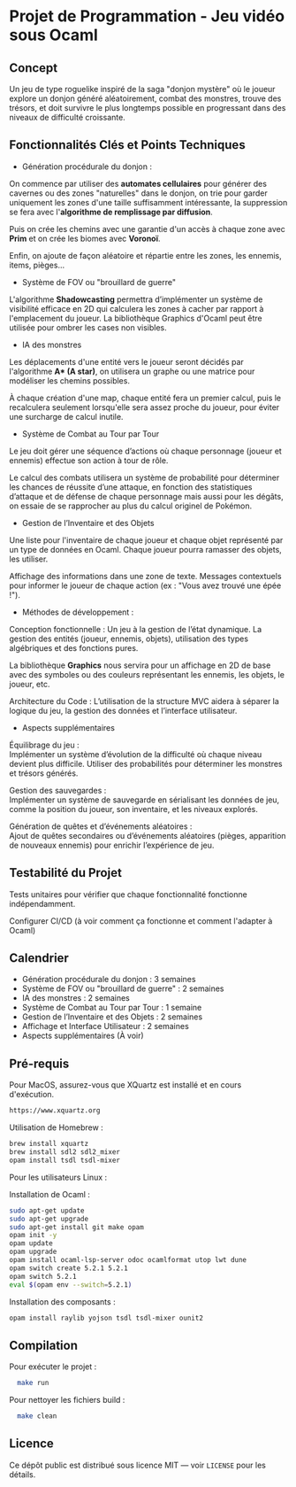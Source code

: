 # Projet de Programmation - Jeu vidéo sous Ocaml

## Concept

Un jeu de type roguelike inspiré de la saga "donjon mystère" où le joueur explore un donjon généré aléatoirement, combat des monstres, trouve des trésors, et doit survivre le plus longtemps possible en progressant dans des niveaux de difficulté croissante.

## Fonctionnalités Clés et Points Techniques

- Génération procédurale du donjon :

On commence par utiliser des **automates cellulaires** pour générer des cavernes ou des zones "naturelles" dans le donjon, on trie pour garder uniquement les zones d'une taille suffisamment intéressante, la suppression se fera avec l'**algorithme de remplissage par diffusion**.

Puis on crée les chemins avec une garantie d'un accès à chaque zone avec **Prim** et on crée les biomes avec **Voronoï**.

Enfin, on ajoute de façon aléatoire et répartie entre les zones, les ennemis, items, pièges...

- Système de FOV ou "brouillard de guerre"

L'algorithme **Shadowcasting** permettra d’implémenter un système de visibilité efficace en 2D qui calculera les zones à cacher par rapport à l'emplacement du joueur.
La bibliothèque Graphics d'Ocaml peut être utilisée pour ombrer les cases non visibles.

- IA des monstres

Les déplacements d'une entité vers le joueur seront décidés par l'algorithme **A\* (A star)**, on utilisera un graphe ou une matrice pour modéliser les chemins possibles.

À chaque création d'une map, chaque entité fera un premier calcul, puis le recalculera seulement lorsqu'elle sera assez proche du joueur, pour éviter une surcharge de calcul inutile.

- Système de Combat au Tour par Tour

Le jeu doit gérer une séquence d’actions où chaque personnage (joueur et ennemis) effectue son action à tour de rôle.

Le calcul des combats utilisera un système de probabilité pour déterminer les chances de réussite d’une attaque, en fonction des statistiques d’attaque et de défense de chaque personnage mais aussi pour les dégâts, on essaie de se rapprocher au plus du calcul originel de Pokémon.

- Gestion de l’Inventaire et des Objets

Une liste pour l'inventaire de chaque joueur et chaque objet représenté par un type de données en Ocaml.
Chaque joueur pourra ramasser des objets, les utiliser.

Affichage des informations dans une zone de texte.
Messages contextuels pour informer le joueur de chaque action (ex : "Vous avez trouvé une épée !").

- Méthodes de développement :

Conception fonctionnelle : Un jeu à la gestion de l’état dynamique. La gestion des entités (joueur, ennemis, objets), utilisation des types algébriques et des fonctions pures.

La bibliothèque **Graphics** nous servira pour un affichage en 2D de base avec des symboles ou des couleurs représentant les ennemis, les objets, le joueur, etc.

Architecture du Code : L’utilisation de la structure MVC aidera à séparer la logique du jeu, la gestion des données et l’interface utilisateur.

- Aspects supplémentaires

Équilibrage du jeu :\
Implémenter un système d’évolution de la difficulté où chaque niveau devient plus difficile. Utiliser des probabilités pour déterminer les monstres et trésors générés.

Gestion des sauvegardes :\
Implémenter un système de sauvegarde en sérialisant les données de jeu, comme la position du joueur, son inventaire, et les niveaux explorés.

Génération de quêtes et d’événements aléatoires :\
Ajout de quêtes secondaires ou d’événements aléatoires (pièges, apparition de nouveaux ennemis) pour enrichir l’expérience de jeu.

## Testabilité du Projet

Tests unitaires pour vérifier que chaque fonctionnalité fonctionne indépendamment.

Configurer CI/CD (à voir comment ça fonctionne et comment l'adapter à Ocaml)

## Calendrier

- Génération procédurale du donjon : 3 semaines
- Système de FOV ou "brouillard de guerre" : 2 semaines
- IA des monstres : 2 semaines
- Système de Combat au Tour par Tour : 1 semaine
- Gestion de l’Inventaire et des Objets : 2 semaines
- Affichage et Interface Utilisateur : 2 semaines
- Aspects supplémentaires (À voir)

## Pré-requis

Pour MacOS, assurez-vous que XQuartz est installé et en cours d'exécution.

```bash
https://www.xquartz.org
```

Utilisation de Homebrew :

```bash
brew install xquartz
brew install sdl2 sdl2_mixer
opam install tsdl tsdl-mixer
```

Pour les utilisateurs Linux :

Installation de Ocaml :
```bash
sudo apt-get update
sudo apt-get upgrade
sudo apt-get install git make opam
opam init -y
opam update         
opam upgrade
opam install ocaml-lsp-server odoc ocamlformat utop lwt dune
opam switch create 5.2.1 5.2.1
opam switch 5.2.1
eval $(opam env --switch=5.2.1)
```

Installation des composants :
```bash
opam install raylib yojson tsdl tsdl-mixer ounit2
```

## Compilation

Pour exécuter le projet :

```bash
  make run
```

Pour nettoyer les fichiers build :

```bash
  make clean
```

## Licence

Ce dépôt public est distribué sous licence MIT — voir `LICENSE` pour les détails.
